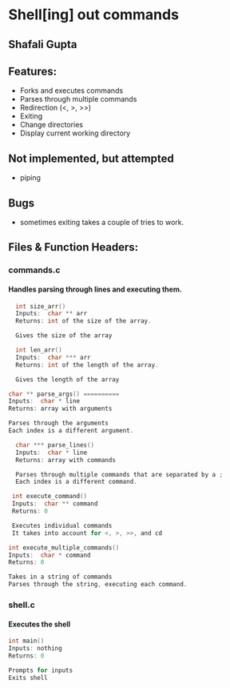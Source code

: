 # Shell[ing] out commands
## Shafali Gupta

## Features:
  - Forks and executes commands
  - Parses through multiple commands
  - Redirection (<, >, >>)
  - Exiting
  - Change directories
  - Display current working directory

## Not implemented, but attempted
  - piping

## Bugs
  - sometimes exiting takes a couple of tries to work.

## Files & Function Headers:
### commands.c
  #### Handles parsing through lines and executing them.

```c
  int size_arr()
  Inputs:  char ** arr
  Returns: int of the size of the array.

  Gives the size of the array

```

```c
  int len_arr()
  Inputs:  char *** arr
  Returns: int of the length of the array.

  Gives the length of the array
```

  ```c
  char ** parse_args() ==========
  Inputs:  char * line
  Returns: array with arguments

  Parses through the arguments
  Each index is a different argument.
```

```c
  char *** parse_lines() 
  Inputs:  char * line
  Returns: array with commands

  Parses through multiple commands that are separated by a ;
  Each index is a different command.
```

 ```c
  int execute_command()
  Inputs:  char ** command
  Returns: 0

  Executes individual commands  
  It takes into account for <, >, >>, and cd
 ```

  ```c 
  int execute_multiple_commands() 
  Inputs:  char * command
  Returns: 0

  Takes in a string of commands
  Parses through the string, executing each command.
 ```

 ### shell.c
 #### Executes the shell
 ```c
 int main()
 Inputs: nothing
 Returns: 0

 Prompts for inputs
 Exits shell
 ```
